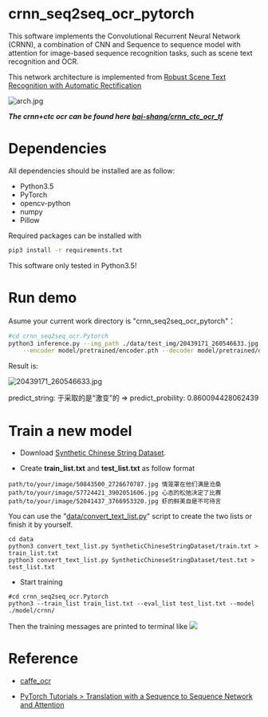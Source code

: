 # crnn_seq2seq_ocr_pytorch

This software implements the Convolutional Recurrent Neural Network (CRNN), a combination of CNN and Sequence to sequence model with attention for image-based sequence recognition tasks, such as scene text recognition and OCR.  


This network architecture is implemented from [Robust Scene Text Recognition with Automatic Rectification](https://arxiv.org/abs/1603.03915)

![arch.jpg](https://github.com/bai-shang/crnn_seq2seq_ocr.Pytorch/blob/master/data/arch.jpg?)  


***The crnn+ctc ocr can be found here [bai-shang/crnn_ctc_ocr_tf](https://github.com/bai-shang/crnn_ctc_ocr_tf)***


# Dependencies
All dependencies should be installed are as follow:
* Python3.5
* PyTorch
* opencv-python
* numpy
* Pillow

Required packages can be installed with
```bash
pip3 install -r requirements.txt
```

This software only tested in Python3.5!

# Run demo

Asume your current work directory is "crnn_seq2seq_ocr_pytorch"：  

```bash
#cd crnn_seq2seq_ocr.Pytorch
python3 inference.py --img_path ./data/test_img/20439171_260546633.jpg \
    --encoder model/pretrained/encoder.pth --decoder model/pretrained/decoder.pth
```

Result is:  

![20439171_260546633.jpg](https://github.com/bai-shang/crnn_seq2seq_ocr_pytorch/blob/master/data/test_img/20439171_260546633.jpg?raw=true)

predict_string: 于采取的是“激变”的 => predict_probility: 0.860094428062439  



# Train a new model

* Download [Synthetic Chinese String Dataset](https://pan.baidu.com/s/1dFda6R3#list/path=%2F).  

* Create **train_list.txt** and **test_list.txt** as follow format
```
path/to/your/image/50843500_2726670787.jpg 情笼罩在他们满是沧桑
path/to/your/image/57724421_3902051606.jpg 心态的松弛决定了比赛
path/to/your/image/52041437_3766953320.jpg 虾的鲜美自是不可待言
```
You can use the "[data/convert_text_list.py](https://github.com/bai-shang/crnn_seq2seq_ocr_pytorch/blob/master/data/convert_text_list.py)" script to create the two lists or finish it by yourself.
```
cd data
python3 convert_text_list.py SyntheticChineseStringDataset/train.txt > train_list.txt
python3 convert_text_list.py SyntheticChineseStringDataset/test.txt > test_list.txt
```

* Start training
```
#cd crnn_seq2seq_ocr.Pytorch
python3 --train_list train_list.txt --eval_list test_list.txt --model ./model/crnn/ 
``` 
Then the training messages are printed to terminal like
![](https://github.com/bai-shang/crnn_seq2seq_ocr.Pytorch/blob/master/data/start_train.jpg?)


# Reference
* [caffe_ocr](https://github.com/senlinuc/caffe_ocr)

* [PyTorch Tutorials >  Translation with a Sequence to Sequence Network and Attention](https://pytorch.org/tutorials/intermediate/seq2seq_translation_tutorial.html)



